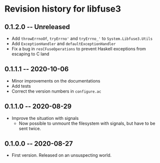 # Revision history for libfuse3

## 0.1.2.0 -- Unreleased

* Add `throwErrnoOf`, `tryErrno'` and `tryErrno_'` to `System.Libfuse3.Utils`
* Add `ExceptionHandler` and `defaultExceptionHandler`
* Fix a bug in `resCFuseOperations` to prevent Haskell exceptions from escaping to C land

## 0.1.1.1 -- 2020-10-06

* Minor improvements on the documentations
* Add tests
* Correct the version numbers in `configure.ac`

## 0.1.1.0 -- 2020-08-29

* Improve the situation with signals
  * Now possible to unmount the filesystem with signals, but have to be sent twice.

## 0.1.0.0 -- 2020-08-27

* First version. Released on an unsuspecting world.
